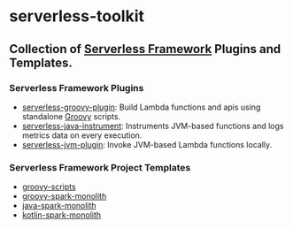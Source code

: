 # serverless-toolkit

## Collection of [Serverless Framework](https://serverless.com/) Plugins and Templates.

### Serverless Framework Plugins
- [serverless-groovy-plugin](plugins/serverless-groovy-plugin): Build Lambda functions and apis using standalone [Groovy](http://groovy-lang.org/) scripts. 
- [serverless-java-instrument](plugins/serverless-java-instrument): Instruments JVM-based functions and logs metrics data on every execution.
- [serverless-jvm-plugin](plugins/serverless-jvm-plugin): Invoke JVM-based Lambda functions locally.


### Serverless Framework Project Templates
- [groovy-scripts](templates/groovy-scripts)
- [groovy-spark-monolith](templates/groovy-spark-monolith)
- [java-spark-monolith](templates/java-spark-monolith)
- [kotlin-spark-monolith](templates/kotlin-spark-monolith)
